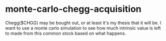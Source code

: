 # monte-carlo-chegg-acquisition
Chegg($CHGG) may be bought out, or at least it's my thesis that it will be. I want to use a monte carlo simulation to see how much intrinsic value is left to made from this common stock based on what happens.
